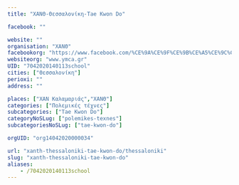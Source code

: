 ```yaml
---
title: "ΧΑΝΘ-Θεσσαλονίκη-Tae Kwon Do"

facebook: ""

website: ""
organisation: "ΧΑΝΘ"
facebookorg: "https://www.facebook.com/%CE%9A%CE%9F%CE%9B%CE%A5%CE%9C%CE%92%CE%97%CE%A4%CE%99%CE%9A%CE%9F-%CE%A7%CE%91%CE%9D%CE%98-158035910891406/"
websiteorg: "www.ymca.gr"
UID: "7042020140113school"
cities: ["Θεσσαλονίκη"]
perioxi: ""
address: ""

places: ["ΧΑΝ Καλαμαριάς","ΧΑΝΘ"]
categories: ["Πολεμικές τέχνες"]
subcategories: ["Tae Kwon Do"]
categoryNoSLug: ["polemikes-texnes"]
subcategoriesNoSLug: ["tae-kwon-do"]

orgUID: "org14042020000034"

url: "xanth-thessaloniki-tae-kwon-do/thessaloniki"
slug: "xanth-thessaloniki-tae-kwon-do"
aliases:
    - /7042020140113school
---
```





